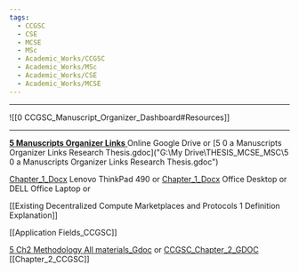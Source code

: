 ```yaml
---
tags:
  - CCGSC
  - CSE
  - MCSE
  - MSc
  - Academic_Works/CCGSC
  - Academic_Works/MSc
  - Academic_Works/CSE
  - Academic_Works/MCSE
---
```


---



![[0 CCGSC_Manuscript_Organizer_Dashboard#Resources]]

---


[**5 Manuscripts Organizer Links** ](https://docs.google.com/document/d/1_R11_IWINYVd_cnBGOI3Fq2GFFuUUxI7ZocygUwwhpU/edit?usp=sharing) Online Google Drive
or 
[5 0 a Manuscripts Organizer Links Research Thesis.gdoc]("G:\My Drive\THESIS_MCSE_MSC\5 0 a Manuscripts Organizer Links Research Thesis.gdoc")

[Chapter_1_Docx](<F:\GitHubDesktop\GitHubCloneFiles\MSc_CSE\MSc_CSE_Thesis_Research\MyTopics\CrowdComputing\CrowdComputingPapers\Introduction v1.1 (AutoRecovered).docx>) Lenovo ThinkPad 490
or 
[Chapter_1_Docx](<F:\GitHubCloneFiles\MSc_CSE\MSc_CSE_Thesis_Research\MyTopics\CrowdComputing\CrowdComputingPapers\Introduction v1.1 (AutoRecovered).docx>)  Office Desktop
or 
     DELL Office Laptop
or

[[Existing Decentralized Compute Marketplaces and Protocols 1 Definition Explanation]]

[[Application Fields_CCGSC]]

[5 Ch2 Methodology All materials_Gdoc](<G:\My Drive\THESIS_MCSE_MSC\5 Ch2 Methodology All materials.gdoc>)       or        [CCGSC_Chapter_2_GDOC](<G:\My Drive\THESIS_MCSE_MSC\5 Ch2 Methodology All materials.gdoc>)  [[Chapter_2_CCGSC]]


  


